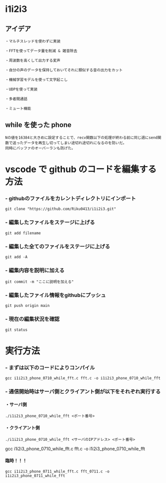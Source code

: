 # i1i2i3

## アイデア

```
・マルチスレッドを使わずに実装

・FFTを使ってデータ量を削減 & 雑音除去

・周波数を高くして出力する変声

・自分の声のデータを保持しておいてそれに類似する音の出力をカット

・機械学習モデルを使って文字起こし

・UDPを使って実装

・多者間通話

・ミュート機能
```

## while を使った phone
```
Nの値を16384と大きめに設定することで、recv関数以下の処理が終わる前に同じ週にsend関数で送ったデータを再生し切ってしまい途切れ途切れになるのを防いだ。
同時にバッファのオーバーランも防げた。
```

# vscode で github のコードを編集する方法

### - githubのファイルをカレントディレクトリにインポート
```
git clone "https://github.com/Riku0413/i1i2i3.git"
```

### - 編集したファイルをステージに上げる
```
git add filename
```

### - 編集した全てのファイルをステージに上げる
```
git add -A
```

### - 編集内容を説明に加える
```
git commit -m "ここに説明を加える"
```

### - 編集したファイル情報をgithubにプッシュ
```
git push origin main
```

### - 現在の編集状況を確認
```
git status
```

# 実行方法

### - まずは以下のコードによりコンパイル
```
gcc i1i2i3_phone_0710_while_fft.c fft.c -o i1i2i3_phone_0710_while_fft
```

### - 通信開始時はサーバ側とクライアント側が以下をそれぞれ実行する

#### ・サーバ側
```
./i1i2i3_phone_0710_while_fft <ポート番号>
```

#### ・クライアント側
```
./i1i2i3_phone_0710_while_fft <サーバのIPアドレス> <ポート番号>
```
gcc i1i2i3_phone_0710_while_fft.c fft.c -o i1i2i3_phone_0710_while_fft
#### 臨時！！！
```
gcc i1i2i3_phone_0711_while_fft.c fft_0711.c -o i1i2i3_phone_0711_while_fft
```